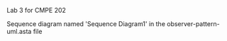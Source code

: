 Lab 3 for CMPE 202

Sequence diagram named 'Sequence Diagram1' in the observer-pattern-uml.asta file 
